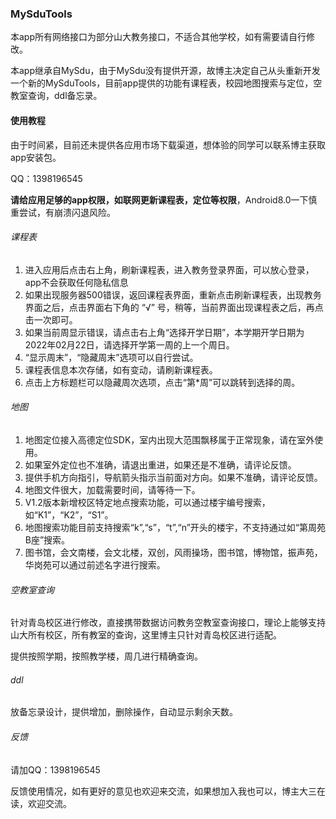 ### MySduTools

本app所有网络接口为部分山大教务接口，不适合其他学校，如有需要请自行修改。

本app继承自MySdu，由于MySdu没有提供开源，故博主决定自己从头重新开发一个新的MySduTools，目前app提供的功能有课程表，校园地图搜索与定位，空教室查询，ddl备忘录。

#### 使用教程

由于时间紧，目前还未提供各应用市场下载渠道，想体验的同学可以联系博主获取app安装包。

QQ：1398196545

**请给应用足够的app权限，如联网更新课程表，定位等权限**，Android8.0一下慎重尝试，有崩溃闪退风险。

###### 课程表

1. 进入应用后点击右上角，刷新课程表，进入教务登录界面，可以放心登录，app不会获取任何隐私信息
2. 如果出现服务器500错误，返回课程表界面，重新点击刷新课程表，出现教务界面之后，点击界面右下角的 “√” 号，稍等，当前界面出现课程表之后，再点击一次即可。
3. 如果当前周显示错误，请点击右上角“选择开学日期”，本学期开学日期为2022年02月22日，请选择开学第一周的上一个周日。
4. “显示周末”，“隐藏周末”选项可以自行尝试。
5. 课程表信息本次存储，如有变动，请刷新课程表。
6. 点击上方标题栏可以隐藏周次选项，点击“第*周”可以跳转到选择的周。

###### 地图

1. 地图定位接入高德定位SDK，室内出现大范围飘移属于正常现象，请在室外使用。
2. 如果室外定位也不准确，请退出重进，如果还是不准确，请评论反馈。
3. 提供手机方向指引，导航箭头指示当前面对方向。如果不准确，请评论反馈。
4. 地图文件很大，加载需要时间，请等待一下。
5. V1.2版本新增校区特定地点搜索功能，可以通过楼宇编号搜索，如“K1”，“K2”，“S1”。
6. 地图搜索功能目前支持搜索“k”,“s”，“t”,“n”开头的楼宇，不支持通过如“第周苑B座”搜索。
7. 图书馆，会文南楼，会文北楼，双创，风雨操场，图书馆，博物馆，振声苑，华岗苑可以通过前述名字进行搜索。

###### 空教室查询

针对青岛校区进行修改，直接携带数据访问教务空教室查询接口，理论上能够支持山大所有校区，所有教室的查询，这里博主只针对青岛校区进行适配。

提供按照学期，按照教学楼，周几进行精确查询。

###### ddl

放备忘录设计，提供增加，删除操作，自动显示剩余天数。

###### 反馈

请加QQ：1398196545

反馈使用情况，如有更好的意见也欢迎来交流，如果想加入我也可以，博主大三在读，欢迎交流。
